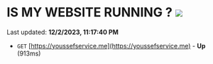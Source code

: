 # IS MY WEBSITE RUNNING ? [![](https://img.shields.io/static/v1?label=Sponsor&message=%E2%9D%A4&logo=GitHub&color=%23fe8e86)](https://github.com/sponsors/<username>)

Last updated: **12/2/2023, 11:17:40 PM**

- `GET` [https://youssefservice.me](https://youssefservice.me) - **Up** (913ms)

